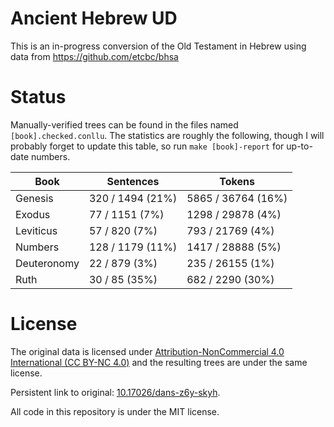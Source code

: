 # Ancient Hebrew UD

This is an in-progress conversion of the Old Testament in Hebrew using data from https://github.com/etcbc/bhsa

# Status

Manually-verified trees can be found in the files named `[book].checked.conllu`. The statistics are roughly the following, though I will probably forget to update this table, so run `make [book]-report` for up-to-date numbers.

| Book | Sentences | Tokens |
|---|---|---|
| Genesis | 320 / 1494 (21%) | 5865 / 36764 (16%) |
| Exodus | 77 / 1151 (7%) | 1298 / 29878 (4%) |
| Leviticus | 57 / 820 (7%) | 793 / 21769 (4%) |
| Numbers | 128 / 1179 (11%) | 1417 / 28888 (5%) |
| Deuteronomy | 22 / 879 (3%) | 235 / 26155 (1%) |
| Ruth | 30 / 85 (35%) | 682 / 2290 (30%) |

# License

The original data is licensed under [Attribution-NonCommercial 4.0 International (CC BY-NC 4.0)](https://creativecommons.org/licenses/by-nc/4.0/) and the resulting trees are under the same license.

Persistent link to original: [10.17026/dans-z6y-skyh](http://dx.doi.org/10.17026%2Fdans-z6y-skyh).

All code in this repository is under the MIT license.